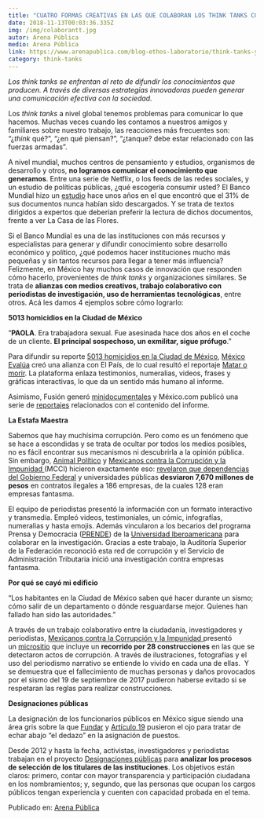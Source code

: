 ```yaml
---
title: "CUATRO FORMAS CREATIVAS EN LAS QUE COLABORAN LOS THINK TANKS CON PERIODISTAS "
date: 2018-11-13T00:03:36.335Z
img: /img/colaborantt.jpg
autor: Arena Pública
medio: Arena Pública
link: https://www.arenapublica.com/blog-ethos-laboratorio/think-tanks-y-periodistas-4-formas-de-colaboracion
category: think-tanks
---
```



*Los think tanks se enfrentan al reto de difundir los conocimientos que producen. A través de diversas estrategias innovadoras pueden generar una comunicación efectiva con la sociedad.*

Los *think tanks* a nivel global tenemos problemas para comunicar lo que hacemos. Muchas veces cuando les contamos a nuestros amigos y familiares sobre nuestro trabajo, las reacciones más frecuentes son: “¿*think* qué?”, “¿en qué piensan?”, “¿tanque? debe estar relacionado con las fuerzas armadas”.

A nivel mundial, muchos centros de pensamiento y estudios, organismos de desarrollo y otros, **no logramos comunicar el conocimiento que generamos**. Entre una serie de Netflix, o los feeds de las redes sociales, y un estudio de políticas públicas, ¿qué escogería consumir usted? El Banco Mundial hizo un [estudio](http://documents.worldbank.org/curated/en/387501468322733597/pdf/WPS6851.pdf) hace unos años en el que encontró que el 31% de sus documentos nunca habían sido descargados. Y se trata de textos dirigidos a expertos que deberían preferir la lectura de dichos documentos, frente a ver La Casa de las Flores.

Si el Banco Mundial es una de las instituciones con más recursos y especialistas para generar y difundir conocimiento sobre desarrollo económico y político, ¿qué podemos hacer instituciones mucho más pequeñas y sin tantos recursos para llegar a tener más influencia? Felizmente, en México hay muchos casos de innovación que responden cómo hacerlo, provenientes de *think tanks* y organizaciones similares. Se trata de **alianzas con medios creativos, trabajo colaborativo con periodistas de investigación, uso de herramientas tecnológicas**, entre otros. Acá les damos 4 ejemplos sobre cómo lograrlo:

**5013 homicidios en la Ciudad de México**

“**PAOLA**. Era trabajadora sexual. Fue asesinada hace dos años en el coche de un cliente. **El principal sospechoso, un exmilitar, sigue prófugo**.”

Para difundir su reporte [5013 homicidios en la Ciudad de México](https://www.mexicoevalua.org/wp-content/uploads/2018/09/5013HomicidiosCDMX.pdf), [México Evalúa](https://www.mexicoevalua.org/) creó una alianza con El País, de lo cual resultó el reportaje [Matar o morir](https://elpais.com/especiales/2018/violencia-cdmx/). La plataforma enlaza testimonios, numeralias, videos, frases y gráficas interactivas, lo que da un sentido más humano al informe.

Asimismo, Fusión generó [minidocumentales](https://www.facebook.com/FusionMexicoOficial/videos/732797000392788/UzpfSTEwMDAwMjYzMjY5MjYwODoxNzY0MjUyNjAwMzM5MTQ2/) y México.com publicó una serie de [reportajes](https://www.mexico.com/especial/homicidios-en-cdmx/) relacionados con el contenido del informe.

**La Estafa Maestra**

Sabemos que hay muchísima corrupción. Pero como es un fenómeno que se hace a escondidas y se trata de ocultar por todos los medios posibles, no es fácil encontrar sus mecanismos ni descubrirla a la opinión pública. Sin embargo, [Animal Político](https://www.animalpolitico.com/) y [Mexicanos contra la Corrupción y la Impunidad ](https://contralacorrupcion.mx/)(MCCI) hicieron exactamente eso: [revelaron que dependencias del Gobierno Federal](https://www.animalpolitico.com/estafa-maestra/) y universidades públicas **desviaron 7,670 millones de pesos** en contratos ilegales a 186 empresas, de la cuales 128 eran empresas fantasma.

El equipo de periodistas presentó la información con un formato interactivo y transmedia. Empleó videos, testimoniales, un cómic, infografías, numeralias y hasta emojis. Además vincularon a los becarios del programa Prensa y Democracia ([PRENDE](https://twitter.com/programaprende?lang=es)) de la [Universidad Iberoamericana](http://ibero.mx/) para colaborar en la investigación. Gracias a este trabajo, la Auditoría Superior de la Federación reconoció esta red de corrupción y el Servicio de Administración Tributaria inició una investigación contra empresas fantasma.

**Por qué se cayó mi edificio**

“Los habitantes en la Ciudad de México saben qué hacer durante un sismo; cómo salir de un departamento o dónde resguardarse mejor. Quienes han fallado han sido las autoridades.”

A través de un trabajo colaborativo entre la ciudadanía, investigadores y periodistas, [Mexicanos contra la Corrupción y la Impunidad ](https://contralacorrupcion.mx/)presentó un [micrositio](https://miedificio.contralacorrupcion.mx/) que incluye un **recorrido por 28 construcciones** en las que se detectaron actos de corrupción. A través de ilustraciones, fotografías y el uso del periodismo narrativo se entiende lo vivido en cada una de ellas.  Y se demuestra que el fallecimiento de muchas personas y daños provocados por el sismo del 19 de septiembre de 2017 pudieron haberse evitado si se respetaran las reglas para realizar construcciones.

**Designaciones públicas**

La designación de los funcionarios públicos en México sigue siendo una área gris sobre la que [Fundar](http://fundar.org.mx/) y [Artículo 19](https://articulo19.org/) pusieron el ojo para tratar de echar abajo “el dedazo” en la asignación de puestos.

Desde 2012 y hasta la fecha, activistas, investigadores y periodistas trabajan en el proyecto [Designaciones públicas](https://designaciones.org/federales/#!/principal) para **analizar los procesos de selección de los titulares de las instituciones**. Los objetivos están claros: primero, contar con mayor transparencia y participación ciudadana en los nombramientos; y, segundo, que las personas que ocupan los cargos públicos tengan experiencia y cuenten con capacidad probada en el tema.

Publicado en: [Arena Pública](https://www.arenapublica.com/blog-ethos-laboratorio/cuatro-formas-creativas-en-las-que-colaboran-los-think-tanks-con-periodistas)